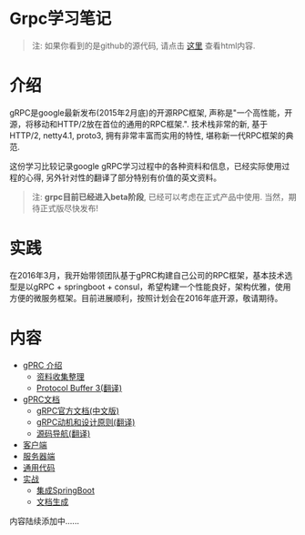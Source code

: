 Grpc学习笔记
===========

> 注: 如果你看到的是github的源代码, 请点击 [这里](http://skyao.github.io/leaning-grpc/) 查看html内容.

# 介绍

gRPC是google最新发布(2015年2月底)的开源RPC框架, 声称是"一个高性能，开源，将移动和HTTP/2放在首位的通用的RPC框架.". 技术栈非常的新, 基于HTTP/2, netty4.1, proto3, 拥有非常丰富而实用的特性, 堪称新一代RPC框架的典范.

这份学习比较记录google gRPC学习过程中的各种资料和信息，已经实际使用过程的心得, 另外针对性的翻译了部分特别有价值的英文资料。

> 注: **grpc目前已经进入beta阶段**, 已经可以考虑在正式产品中使用. 当然，期待正式版尽快发布!

# 实践

在2016年3月，我开始带领团队基于gPRC构建自己公司的RPC框架，基本技术选型是以gRPC + springboot + consul，希望构建一个性能良好，架构优雅，使用方便的微服务框架。目前进展顺利，按照计划会在2016年底开源，敬请期待。

# 内容

* [gPRC 介绍](introduction/index.md)
    * [资料收集整理](introduction/information.md)
    * [Protocol Buffer 3(翻译)](proto3/index.md)
* [gPRC文档](grpc/index.md)
    * [gRPC官方文档(中文版)](grpc/official_docs.md)
    * [gRPC动机和设计原则(翻译)](grpc/motivation.md)
    * [源码导航(翻译)](grpc/source_navigating.md)
* [客户端](client/index.md)
* [服务器端](server/index.md)
* [通用代码](common/index.md)
* [实战](action/index.md)
	* [集成SpringBoot](action/springboot/springboot.md)
	* [文档生成](action/documentation/index.md)

内容陆续添加中......

